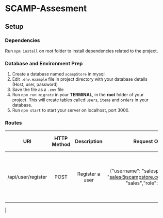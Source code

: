 # SCAMP-Assesment

## Setup

### Dependencies

Run `npm install` on root folder to install dependencies related to the project.

### Database and Environment Prep
1. Create a database named `scampStore` in mysql
2. Edit `.env.example` file in project directory with your database details (Host, user, password)
3. Save the file as a `.env` file
4. Run `npm run migrate` in your **TERMINAL**, in the **root** folder of your project. This will create tables called `users`, `items` and `orders` in your database.
5. Run `npm start` to start your server on localhost, port 3000.

### Routes
| URI        | HTTP Method | Description      | Request Object  |Response and Notes|
| ---------- |:-----------:|:----------------:|:---------------:|:-------------:|
|/api/user/register|POST|Register a user|{"username": "salesperson","email": "sales@scampstore.com","password": "sales","role": "basic"}|Returns a message on whether the user  has been registered or not|
|